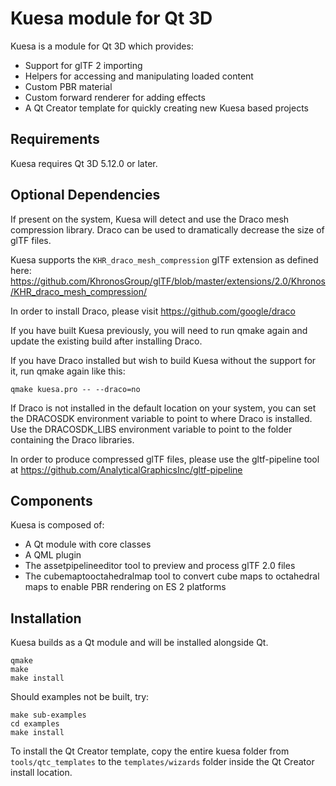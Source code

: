 # Kuesa module for Qt 3D

Kuesa is a module for Qt 3D which provides:
* Support for glTF 2 importing
* Helpers for accessing and manipulating loaded content
* Custom PBR material
* Custom forward renderer for adding effects
* A Qt Creator template for quickly creating new Kuesa based projects

## Requirements

Kuesa requires Qt 3D 5.12.0 or later.

## Optional Dependencies

If present on the system, Kuesa will detect and use the Draco mesh compression library.
Draco can be used to dramatically decrease the size of glTF files.

Kuesa supports the ``KHR_draco_mesh_compression`` glTF extension as defined here:
https://github.com/KhronosGroup/glTF/blob/master/extensions/2.0/Khronos/KHR_draco_mesh_compression/

In order to install Draco, please visit https://github.com/google/draco

If you have built Kuesa previously, you will need to run qmake again and
update the existing build after installing Draco.

If you have Draco installed but wish to build Kuesa without the support
for it, run qmake again like this:

    qmake kuesa.pro -- --draco=no

If Draco is not installed in the default location on your system, you can
set the DRACOSDK environment variable to point to where Draco is installed.
Use the DRACOSDK_LIBS environment variable to point to the folder containing
the Draco libraries.

In order to produce compressed glTF files, please use the gltf-pipeline tool at
https://github.com/AnalyticalGraphicsInc/gltf-pipeline

## Components

Kuesa is composed of:
* A Qt module with core classes
* A QML plugin
* The assetpipelineeditor tool to preview and process glTF 2.0 files
* The cubemaptooctahedralmap tool to convert cube maps to octahedral maps
  to enable PBR rendering on ES 2 platforms

## Installation

Kuesa builds as a Qt module and will be installed alongside Qt.

    qmake
    make
    make install

Should examples not be built, try:

    make sub-examples
    cd examples
    make install

To install the Qt Creator template, copy the entire kuesa folder
from ``tools/qtc_templates`` to the ``templates/wizards`` folder inside
the Qt Creator install location.
